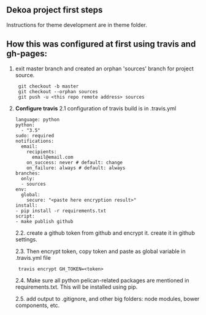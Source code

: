 ## Dekoa project first steps

Instructions for theme development are in theme folder.


## How this was configured at first using travis and gh-pages:

1. exit master branch and created an orphan 'sources' branch for project source.
    
    	git checkout -b master
        git checkout --orphan sources
        git push -u <this repo remote address> sources

2. **Configure travis**
    2.1 configuration of travis build is in .travis.yml
    
    ```
    language: python
    python:
      - "3.5"
    sudo: required
    notifications:
      email:
        recipients:
          email@email.com
        on_success: never # default: change
        on_failure: always # default: always
    branches:
      only:
      - sources
    env:
      global:
        secure: "<paste here encryption result>"
    install:
    - pip install -r requirements.txt
    script:
    - make publish github

    ```
	
	2.2. create a github token from github and encrypt it.
	create it in github settings. 
	
	2.3. Then encrypt token, copy token and paste as global variable in .travis.yml file

		travis encrypt GH_TOKEN=<token>


    2.4. Make sure all python pelican-related packages are mentioned in requirements.txt. This will be installed using pip.

	2.5. add output to .gitignore, and other big folders: 
	node modules, bower components, etc.

